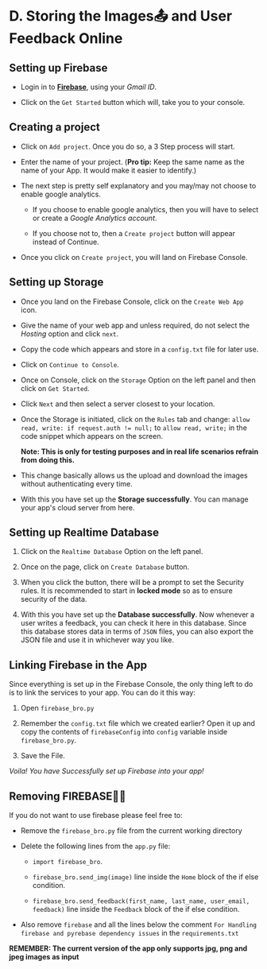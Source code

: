 # D. Storing the Images📤 and User Feedback Online 

## Setting up Firebase

- Login in to **[Firebase](https://firebase.google.com/)**, using your *Gmail ID*.

- Click on the `Get Started` button which will, take you to your console.

## Creating a project

- Click on `Add project`. Once you do so, a 3 Step process will start.

- Enter the name of your project. (**Pro tip:** Keep the same name as the name of your App. It would make it easier to identify.)

- The next step is pretty self explanatory and you may/may not choose to enable google analytics.

    - If you choose to enable google analytics, then you will have to select or create a *Google Analytics account*.

    - If you choose not to, then a `Create project` button will appear instead of Continue.

- Once you click on `Create project`, you will land on Firebase Console.

## Setting up Storage

- Once you land on the Firebase Console, click on the `Create Web App` icon.

- Give the name of your web app and unless required, do not select the *Hosting* option and click `next`.

- Copy the code which appears and store in a `config.txt` file for later use.

- Click on `Continue to Console`.

- Once on Console, click on the `Storage` Option on the left panel and then click on `Get Started`.

- Click `Next` and then select a server closest to your location.

- Once the Storage is initiated, click on the `Rules` tab and change:
`allow read, write: if request.auth != null;` to `allow read, write;` in the code snippet which appears on the screen.

    **Note: This is only for testing purposes and in real life scenarios refrain from doing this.**

- This change basically allows us the upload and download the images without authenticating every time.

- With this you have set up the **Storage successfully**. You can manage your app's cloud server from here.

## Setting up Realtime Database

1. Click on the `Realtime Database` Option on the left panel.

2. Once on the page, click on `Create Database` button.

3. When you click the button, there will be a prompt to set the Security rules. It is recommended to start in **locked mode** so as to ensure security of the data.

4. With this you have set up the **Database successfully**. Now whenever a user writes a feedback, you can check it here in this database. Since this database stores data in terms of `JSON` files, you can also export the JSON file and use it in whichever way you like.

## Linking Firebase in the App

Since everything is set up in the Firebase Console, the only thing left to do is to link the services to your app. You can do it this way:

1. Open `firebase_bro.py`

2. Remember the `config.txt` file which we created earlier? Open it up and copy the contents of `firebaseConfig` into `config` variable inside `firebase_bro.py`.

3. Save the File.

*Voila! You have Successfully set up Firebase into your app!*


## Removing FIREBASE👋👋 

If you do not want to use firebase please feel free to:
 
- Remove the `firebase_bro.py` file from the current working directory

- Delete the following lines from the `app.py` file:
    - `import firebase_bro`.

    - `firebase_bro.send_img(image)` line inside the `Home` block of the if else condition.

    - `firebase_bro.send_feedback(first_name, last_name, user_email, feedback)` line inside the `Feedback` block of the if else condition.

- Also remove `firebase` and all the lines below the comment `For Handling firebase and pyrebase dependency issues` in the `requirements.txt`

__REMEMBER: The current version of the app only supports jpg, png and jpeg images as input__